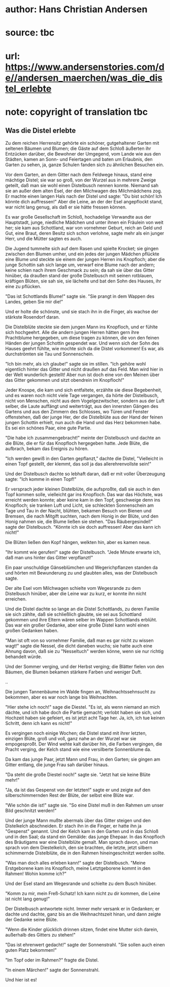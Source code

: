 # author: Hans Christian Andersen
# source: tbc
# url: https://www.andersenstories.com/de//andersen_maerchen/was_die_distel_erlebte
# note: copyright of translation tbc

## Was die Distel erlebte 

Zu dem reichen Herrensitz gehörte ein schöner, gutgehaltener Garten mit
seltenen Bäumen und Blumen; die Gäste auf dem Schloß äußerten ihr
Entzücken darüber, die Bewohner der Umgegend, vom Lande wie aus den
Städten, kamen an Sonn- und Feiertagen und baten um Erlaubnis, den
Garten zu sehen, ja, ganze Schulen fanden sich zu ähnlichen Besuchen
ein.

Vor dem Garten, an dem Gitter nach dem Feldwege hinaus, stand eine
mächtige Distel; sie war so groß, von der Wurzel aus in mehrere Zweige
geteilt, daß man sie wohl einen Distelbusch nennen konnte. Niemand sah
sie an außer dem alten Esel, der den Milchwagen des Milchmädchens zog.
Er machte einen langen Hals nach der Distel und sagte: "Du bist schön!
Ich könnte dich auffressen!" Aber die Leine, an der der Esel
angepflockt stand, war nicht lang genug, als daß er sie hätte fressen
können.

Es war große Gesellschaft im Schloß, hochadelige Verwandte aus der
Hauptstadt, junge, niedliche Mädchen und unter ihnen ein Fräulein von
weit her; sie kam aus Schottland, war von vornehmer Geburt, reich an
Geld und Gut, eine Braut, deren Besitz sich schon verlohne, sagte mehr
als ein junger Herr, und die Mütter sagten es auch.

Die Jugend tummelte sich auf dem Rasen und spielte Krocket; sie gingen
zwischen den Blumen umher, und ein jedes der jungen Mädchen pflückte
eine Blume und steckte sie einem der jungen Herren ins Knopfloch; aber
die junge Schottin sah sich lange um, verwarf eine Blume nach der
andern; keine schien nach ihrem Geschmack zu sein; da sah sie über das
Gitter hinüber, da draußen stand der große Distelbusch mit seinen
rotblauen, kräftigen Blüten, sie sah sie, sie lächelte und bat den Sohn
des Hauses, ihr eine zu pflücken.

"Das ist Schottlands Blume!" sagte sie. "Sie prangt in dem Wappen des
Landes, geben Sie mir die!"

Und er holte die schönste, und sie stach ihn in die Finger, als wachse
der stärkste Rosendorf daran.


Die Distelblüte steckte sie dem jungen Mann ins Knopfloch, und er fühlte
sich hochgeehrt. Alle die andern jungen Herren hätten gern ihre
Prachtblume hergegeben, um diese tragen zu können, die von den feinen
Händen der jungen Schottin gespendet war. Und wenn sich der Sohn des
Hauses geehrt fühlte, wie mochte sich da die Distel vorkommen! Es war,
als durchströmten sie Tau und Sonnenschein.

"Ich bin mehr, als ich glaube!" sagte sie im stillen. "Ich gehöre
wohl eigentlich hinter das Gitter und nicht draußen auf das Feld. Man
wird hier in der Welt wunderlich gestellt! Aber nun ist doch eine von
den Meinen über das Gitter gekommen und sitzt obendrein im Knopfloch!"

Jeder Knospe, die kam und sich entfaltete, erzählte sie diese
Begebenheit, und es waren noch nicht viele Tage vergangen, da hörte der
Distelbusch, nicht von Menschen, nicht aus dem Vogelgezwitscher, sondern
aus der Luft selber, die Laute auffängt und weiterträgt, aus den
innersten Gängen des Gartens und aus den Zimmern des Schlosses, wo Türen
und Fenster offenstehen, daß der junge Her, der die Distelblüte aus der
Hand der feinen jungen Schottin erhielt, nun auch die Hand und das Herz
bekommen habe. Es sei ein schönes Paar, eine gute Partie.

"Die habe ich zusammengebracht!" meinte der Distelbusch und dachte an
die Blüte, die er für das Knopfloch hergegeben hatte. Jede Blüte, die
aufbrach, bekam das Ereignis zu hören.

"Ich werden gewiß in den Garten gepflanzt," dachte die Distel,
"Vielleicht in einen Topf gestellt, der klemmt, das soll ja das
allerehrenvollste sein!"

Und der Distelbusch dachte so lebhaft daran, daß er mit voller
Überzeugung sagte: "Ich komme in einen Topf!"

Er versprach jeder kleinen Distelblüte, die aufsproßte, daß sie auch in
den Topf kommen solle, vielleicht gar ins Knopfloch. Das war das
Höchste, was erreicht werden konnte; aber keine kam in den Topf,
geschweige denn ins Knopfloch; sie tranken Luft und Licht, sie
schleckten Sonnenschein am Tage und Tau in der Nacht, blühten, bekamen
Besuch von Bienen und Bremsen, die nach Mitgift suchten, nach dem Honig
in der Blüte, und den Honig nahmen sie, die Blume ließen sie stehen.
"Das Räubergesindel!" sagte der Distelbusch. "Könnte ich sie doch
auffressen! Aber das kann ich nicht!"

Die Blüten ließen den Kopf hängen, welkten hin, aber es kamen neue.

"Ihr kommt wie gerufen!" sagte der Distelbusch. "Jede Minute erwarte
ich, daß man uns hinter das Gitter verpflanzt!"

Ein paar unschuldige Gänseblümchen und Wegerichpflanzen standen da und
hörten mit Bewunderung zu und glaubten alles, was der Distelbusch sagte.

Der alte Esel vom Milchwagen schielte vom Wegesrande zu dem Distelbusch
hinüber, aber die Leine war zu kurz, er konnte ihn nicht erreichen.

Und die Distel dachte so lange an die Distel Schottlands, zu deren
Familie sie sich zählte, daß sie schließlich glaubte, sie sei aus
Schottland gekommen und ihre Eltern wären selber im Wappen Schottlands
erblüht. Das war ein großer Gedanke, aber eine große Distel kann wohl
einen großen Gedanken haben.

"Man ist oft von so vornehmer Familie, daß man es gar nicht zu wissen
wagt!" sagte die Nessel, die dicht daneben wuchs; sie hatte auch eine
Ahnung davon, daß sie zu "Nesseltuch" werden könne, wenn sie nur
richtig behandelt würde.

Und der Sommer verging, und der Herbst verging; die Blätter fielen von
den Bäumen, die Blumen bekamen stärkere Farben und weniger Duft.

..

Die jungen Tannenbäume im Walde fingen an, Weihnachtssehnsucht zu
bekommen, aber es war noch lange bis Weihnachten.

"Hier stehe ich noch!" sage die Diestel. "Es ist, als wenn niemand an
mich dächte, und ich habe doch die Partie gemacht; verlobt haben sie
sich, und Hochzeit haben sie gefeiert, es ist jetzt acht Tage her. Ja,
ich, ich tue keinen Schritt, denn ich kann es nicht!"

Es vergingen noch einige Wochen; die Distel stand mit ihrer letzten,
einzigen Blüte, groß und voll, ganz nahe an der Wurzel war sie
empogesproßt. Der Wind wehte kalt darüber hin, die Farben vergingen, die
Pracht verging, der Kelch stand wie eine versilberte Sonnenblume da.

Da kam das junge Paar, jetzt Mann und Frau, in den Garten; sie gingen am
Gitter entlang, die junge Frau sah darüber hinaus.

"Da steht die große Diestel noch!" sagte sie. "Jetzt hat sie keine
Blüte mehr!"

"Ja, da ist das Gespenst von der letzten!" sagte er und zeigte auf den
silberschimmernden Rest der Blüte, der selbst eine Blüte war.

"Wie schön die ist!" sagte sie. "So eine Distel muß in den Rahmen um
unser Bild geschnitzt werden!"

Und der junge Mann mußte abermals über das Gitter steigen und den
Distelkelch abschneiden. Er stach ihn in die Finger, er hatte ihn ja
"Gespenst" genannt. Und der Kelch kam in den Garten und in das Schloß
und in den Saal; da stand ein Gemälde: das junge Ehepaar. In das
Knopfloch des Bräutigams war eine Distelblüte gemalt. Man sprach davon,
und man sprach von dem Diestelkelch, den sie brachten, die letzte, jetzt
silbern schimmernde Distelblüte, die in den Rahmen hineingeschnitzt
werden sollte.

"Was man doch alles erleben kann!" sagte der Distelbusch. "Meine
Erstgeborene kam ins Knopfloch, meine Letztgeborene kommt in den Rahmen!
Wohin komme ich?"

Und der Esel stand am Wegesrande und schielte zu dem Busch hinüber.

"Komm zu mir, mein Freß-Schatz! Ich kann nicht zu dir kommen, die Leine
ist nicht lang genug!"

Der Distelbusch antwortete nicht. Immer mehr versank er in Gedanken; er
dachte und dachte, ganz bis an die Weihnachtszeit hinan, und dann zeigte
der Gedanke seine Blüte.

"Wenn die Kinder glücklich drinnen sitzen, findet eine Mutter sich
darein, außerhalb des Gitters zu stehen!"

"Das ist ehrenwert gedacht!" sagte der Sonnenstrahl. "Sie sollen auch
einen guten Platz bekommen!"

"Im Topf oder im Rahmen?" fragte die Distel.

"In einem Märchen!" sagte der Sonnenstrahl.

Und hier ist es!
